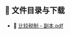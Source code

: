 

## 📄 文件目录与下载

- 📄 [比较税制 - 副本.pdf](%E6%AF%94%E8%BE%83%E7%A8%8E%E5%88%B6%20-%20%E5%89%AF%E6%9C%AC.pdf)
